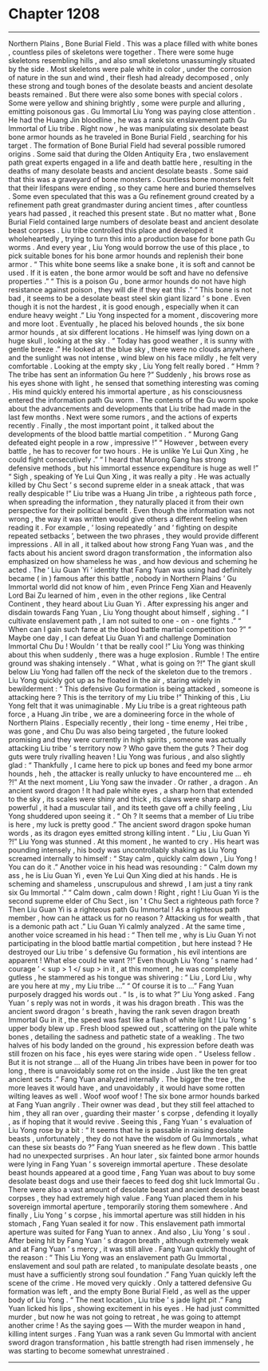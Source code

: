 
# Chapter 1208


---

Northern Plains , Bone Burial Field .
This was a place filled with white bones , countless piles of skeletons were together .
There were some huge skeletons resembling hills , and also small skeletons unassumingly situated by the side .
Most skeletons were pale white in color , under the corrosion of nature in the sun and wind , their flesh had already decomposed , only these strong and tough bones of the desolate beasts and ancient desolate beasts remained .
But there were also some bones with special colors . Some were yellow and shining brightly , some were purple and alluring , emitting poisonous gas .
Gu Immortal Liu Yong was paying close attention .
He had the Huang Jin bloodline , he was a rank six enslavement path Gu Immortal of Liu tribe .
Right now , he was manipulating six desolate beast bone armor hounds as he traveled in Bone Burial Field , searching for his target .
The formation of Bone Burial Field had several possible rumored origins .
Some said that during the Olden Antiquity Era , two enslavement path great experts engaged in a life and death battle here , resulting in the deaths of many desolate beasts and ancient desolate beasts .
Some said that this was a graveyard of bone monsters . Countless bone monsters felt that their lifespans were ending , so they came here and buried themselves .
Some even speculated that this was a Gu refinement ground created by a refinement path great grandmaster during ancient times , after countless years had passed , it reached this present state .
But no matter what , Bone Burial Field contained large numbers of desolate beast and ancient desolate beast corpses .
Liu tribe controlled this place and developed it wholeheartedly , trying to turn this into a production base for bone path Gu worms .
And every year , Liu Yong would borrow the use of this place , to pick suitable bones for his bone armor hounds and replenish their bone armor .
“ This white bone seems like a snake bone , it is soft and cannot be used . If it is eaten , the bone armor would be soft and have no defensive properties .”
“ This is a poison Gu , bone armor hounds do not have high resistance against poison , they will die if they eat this .”
“ This bone is not bad , it seems to be a desolate beast steel skin giant lizard ’ s bone . Even though it is not the hardest , it is good enough , especially when it can endure heavy weight .”
Liu Yong inspected for a moment , discovering more and more loot .
Eventually , he placed his beloved hounds , the six bone armor hounds , at six different locations .
He himself was lying down on a huge skull , looking at the sky .
“ Today has good weather , it is sunny with gentle breeze .” He looked at the blue sky , there were no clouds anywhere , and the sunlight was not intense , wind blew on his face mildly , he felt very comfortable .
Looking at the empty sky , Liu Yong felt really bored .
“ Hmm ? The tribe has sent an information Gu here ?” Suddenly , his brows rose as his eyes shone with light , he sensed that something interesting was coming .
His mind quickly entered his immortal aperture , as his consciousness entered the information path Gu worm .
The contents of the Gu worm spoke about the advancements and developments that Liu tribe had made in the last few months .
Next were some rumors , and the actions of experts recently .
Finally , the most important point , it talked about the developments of the blood battle martial competition .
“ Murong Gang defeated eight people in a row , impressive !”
“ However , between every battle , he has to recover for two hours . He is unlike Ye Lui Qun Xing , he could fight consecutively .”
“ I heard that Murong Gang has strong defensive methods , but his immortal essence expenditure is huge as well !”
“ Sigh , speaking of Ye Lui Qun Xing , it was really a pity . He was actually killed by Chu Sect ’ s second supreme elder in a sneak attack , that was really despicable !”
Liu tribe was a Huang Jin tribe , a righteous path force , when spreading the information , they naturally placed it from their own perspective for their political benefit .
Even though the information was not wrong , the way it was written would give others a different feeling when reading it .
For example , ‘ losing repeatedly ’ and ‘ fighting on despite repeated setbacks ’, between the two phrases , they would provide different impressions .
All in all , it talked about how strong Fang Yuan was , and the facts about his ancient sword dragon transformation , the information also emphasized on how shameless he was , and how devious and scheming he acted .
The ‘ Liu Guan Yi ’ identity that Fang Yuan was using had definitely became ( in ) famous after this battle , nobody in Northern Plains ’ Gu Immortal world did not know of him , even Prince Feng Xian and Heavenly Lord Bai Zu learned of him , even in the other regions , like Central Continent , they heard about Liu Guan Yi .
After expressing his anger and disdain towards Fang Yuan , Liu Yong thought about himself , sighing .
“ I cultivate enslavement path , I am not suited to one - on - one fights .”
“ When can I gain such fame at the blood battle martial competition too ?”
“ Maybe one day , I can defeat Liu Guan Yi and challenge Domination Immortal Chu Du ! Wouldn ’ t that be really cool !”
Liu Yong was thinking about this when suddenly , there was a huge explosion .
Rumble !
The entire ground was shaking intensely .
“ What , what is going on ?!” The giant skull below Liu Yong had fallen off the neck of the skeleton due to the tremors .
Liu Yong quickly got up as he floated in the air , staring widely in bewilderment : “ This defensive Gu formation is being attacked , someone is attacking here ? This is the territory of my Liu tribe !”
Thinking of this , Liu Yong felt that it was unimaginable .
My Liu tribe is a great righteous path force , a Huang Jin tribe , we are a domineering force in the whole of Northern Plains .
Especially recently , their long - time enemy , Hei tribe , was gone , and Chu Du was also being targeted , the future looked promising and they were currently in high spirits , someone was actually attacking Liu tribe ’ s territory now ?
Who gave them the guts ?
Their dog guts were truly rivalling heaven !
Liu Yong was furious , and also slightly glad : “ Thankfully , I came here to pick up bones and feed my bone armor hounds , heh , the attacker is really unlucky to have encountered me … eh ?!”
At the next moment , Liu Yong saw the invader .
Or rather , a dragon .
An ancient sword dragon !
It had pale white eyes , a sharp horn that extended to the sky , its scales were shiny and thick , its claws were sharp and powerful , it had a muscular tail , and its teeth gave off a chilly feeling , Liu Yong shuddered upon seeing it .
“ Oh ? It seems that a member of Liu tribe is here , my luck is pretty good .” The ancient sword dragon spoke human words , as its dragon eyes emitted strong killing intent .
“ Liu , Liu Guan Yi ?!” Liu Yong was stunned .
At this moment , he wanted to cry .
His heart was pounding intensely , his body was uncontrollably shaking as Liu Yong screamed internally to himself : “ Stay calm , quickly calm down , Liu Yong ! You can do it .”
Another voice in his head was resounding : “ Calm down my ass , he is Liu Guan Yi , even Ye Lui Qun Xing died at his hands . He is scheming and shameless , unscrupulous and shrewd , I am just a tiny rank six Gu Immortal .”
“ Calm down , calm down ! Right , right ! Liu Guan Yi is the second supreme elder of Chu Sect , isn ’ t Chu Sect a righteous path force ? Then Liu Guan Yi is a righteous path Gu Immortal ! As a righteous path member , how can he attack us for no reason ? Attacking us for wealth , that is a demonic path act .” Liu Guan Yi calmly analyzed .
At the same time , another voice screamed in his head : “ Then tell me , why is Liu Guan Yi not participating in the blood battle martial competition , but here instead ? He destroyed our Liu tribe ’ s defensive Gu formation , his evil intentions are apparent ! What else could he want ?!”
Even though Liu Yong ’ s name had ‘ courage ’ < sup > 1 </ sup > in it , at this moment , he was completely gutless , he stammered as his tongue was shivering : “ Liu , Lord Liu , why are you here at my , my Liu tribe …”
“ Of course it is to …” Fang Yuan purposely dragged his words out .
“ Is , is to what ?” Liu Yong asked .
Fang Yuan ’ s reply was not in words , it was his dragon breath .
This was the ancient sword dragon ’ s breath , having the rank seven dragon breath Immortal Gu in it , the speed was fast like a flash of white light !
Liu Yong ’ s upper body blew up .
Fresh blood spewed out , scattering on the pale white bones , detailing the sadness and pathetic state of a weakling .
The two halves of his body landed on the ground , his expression before death was still frozen on his face , his eyes were staring wide open .
“ Useless fellow . But it is not strange … all of the Huang Jin tribes have been in power for too long , there is unavoidably some rot on the inside . Just like the ten great ancient sects .” Fang Yuan analyzed internally .
The bigger the tree , the more leaves it would have , and unavoidably , it would have some rotten wilting leaves as well .
Woof woof woof !
The six bone armor hounds barked at Fang Yuan angrily .
Their owner was dead , but they still feel attached to him , they all ran over , guarding their master ’ s corpse , defending it loyally , as if hoping that it would revive .
Seeing this , Fang Yuan ’ s evaluation of Liu Yong rose by a bit : “ It seems that he is passable in raising desolate beasts , unfortunately , they do not have the wisdom of Gu Immortals , what can these six beasts do ?”
Fang Yuan sneered as he flew down .
This battle had no unexpected surprises .
An hour later , six fainted bone armor hounds were lying in Fang Yuan ’ s sovereign immortal aperture .
These desolate beast hounds appeared at a good time , Fang Yuan was about to buy some desolate beast dogs and use their faeces to feed dog shit luck Immortal Gu .
There were also a vast amount of desolate beast and ancient desolate beast corpses , they had extremely high value .
Fang Yuan placed them in his sovereign immortal aperture , temporarily storing them somewhere .
And finally , Liu Yong ’ s corpse , his immortal aperture was still hidden in his stomach , Fang Yuan sealed it for now .
This enslavement path immortal aperture was suited for Fang Yuan to annex .
And also , Liu Yong ’ s soul .
After being hit by Fang Yuan ’ s dragon breath , although extremely weak and at Fang Yuan ’ s mercy , it was still alive .
Fang Yuan quickly thought of the reason : “ This Liu Yong was an enslavement path Gu Immortal , enslavement and soul path are related , to manipulate desolate beasts , one must have a sufficiently strong soul foundation .”
Fang Yuan quickly left the scene of the crime .
He moved very quickly .
Only a tattered defensive Gu formation was left , and the empty Bone Burial Field , as well as the upper body of Liu Yong .
“ The next location , Liu tribe ’ s jade light pit .”
Fang Yuan licked his lips , showing excitement in his eyes .
He had just committed murder , but now he was not going to retreat , he was going to attempt another crime !
As the saying goes — With the murder weapon in hand , killing intent surges .
Fang Yuan was a rank seven Gu Immortal with ancient sword dragon transformation , his battle strength had risen immensely , he was starting to become somewhat unrestrained .

---

